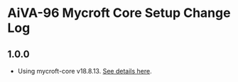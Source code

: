 # AiVA-96 Mycroft Core Setup Change Log

## 1.0.0

  * Using mycroft-core v18.8.13. [See details here](https://github.com/MycroftAI/mycroft-core/releases).
